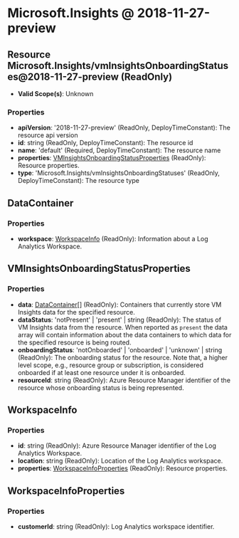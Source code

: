 # Microsoft.Insights @ 2018-11-27-preview

## Resource Microsoft.Insights/vmInsightsOnboardingStatuses@2018-11-27-preview (ReadOnly)
* **Valid Scope(s)**: Unknown
### Properties
* **apiVersion**: '2018-11-27-preview' (ReadOnly, DeployTimeConstant): The resource api version
* **id**: string (ReadOnly, DeployTimeConstant): The resource id
* **name**: 'default' (Required, DeployTimeConstant): The resource name
* **properties**: [VMInsightsOnboardingStatusProperties](#vminsightsonboardingstatusproperties) (ReadOnly): Resource properties.
* **type**: 'Microsoft.Insights/vmInsightsOnboardingStatuses' (ReadOnly, DeployTimeConstant): The resource type

## DataContainer
### Properties
* **workspace**: [WorkspaceInfo](#workspaceinfo) (ReadOnly): Information about a Log Analytics Workspace.

## VMInsightsOnboardingStatusProperties
### Properties
* **data**: [DataContainer](#datacontainer)[] (ReadOnly): Containers that currently store VM Insights data for the specified resource.
* **dataStatus**: 'notPresent' | 'present' | string (ReadOnly): The status of VM Insights data from the resource. When reported as `present` the data array will contain information about the data containers to which data for the specified resource is being routed.
* **onboardingStatus**: 'notOnboarded' | 'onboarded' | 'unknown' | string (ReadOnly): The onboarding status for the resource. Note that, a higher level scope, e.g., resource group or subscription, is considered onboarded if at least one resource under it is onboarded.
* **resourceId**: string (ReadOnly): Azure Resource Manager identifier of the resource whose onboarding status is being represented.

## WorkspaceInfo
### Properties
* **id**: string (ReadOnly): Azure Resource Manager identifier of the Log Analytics Workspace.
* **location**: string (ReadOnly): Location of the Log Analytics workspace.
* **properties**: [WorkspaceInfoProperties](#workspaceinfoproperties) (ReadOnly): Resource properties.

## WorkspaceInfoProperties
### Properties
* **customerId**: string (ReadOnly): Log Analytics workspace identifier.

